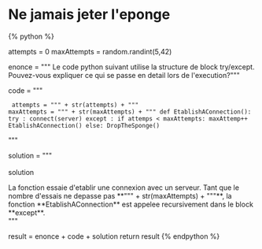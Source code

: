 Ne jamais jeter l'eponge
==========================
{% python %}

attempts = 0
maxAttempts = random.randint(5,42)

enonce = """<span class="exoSummary">
Le code python suivant utilise la structure de block try/except. Pouvez-vous expliquer ce qui se passe en detail lors de l'execution?</span>"""

code = """<pre><code>
    attempts = """ + str(attempts) + """
    maxAttempts = """ + str(maxAttempts) + """
    def EtablishAConnection():
	    try :
	    	connect(server)
	    except :
	    	if attemps < maxAttempts:
	    		maxAttemp++
	    		EtablishAConnection()
	    	else: DropTheSponge()
</code></pre>"""



solution = """<br/><br/>
<span class="solutionButton">solution</span>
<div class="solutionArea">
<span class="exoSolution">
	La fonction essaie d'etablir une connexion avec un serveur. Tant que le nombre d'essais ne depasse pas **""" + str(maxAttempts) + """**, la fonction **EtablishAConnection** est appelee recursivement dans le block **except**.
</span>
</div>"""

result = enonce + code + solution
return result
{% endpython %}
